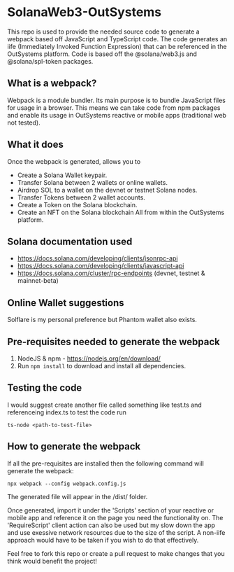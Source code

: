 # SolanaWeb3-OutSystems
This repo is used to provide the needed source code to generate a webpack based off JavaScript and TypeScript code. The code generates an iife (Immediately Invoked Function Expression) that can be referenced in the OutSystems platform. Code is based off the @solana/web3.js and @solana/spl-token packages.

## What is a webpack?
Webpack is a module bundler. Its main purpose is to bundle JavaScript files for usage in a browser. This means we can take code from npm packages and enable its usage in OutSystems reactive or mobile apps (traditional web not tested). 

## What it does
Once the webpack is generated, allows you to
 - Create a Solana Wallet keypair.
 - Transfer Solana between 2 wallets or online wallets.
 - Airdrop SOL to a wallet on the devnet or testnet Solana nodes.
 - Transfer Tokens between 2 wallet accounts.
 - Create a Token on the Solana blockchain.
 - Create an NFT on the Solana blockchain
 All from within the OutSystems platform.
 
 ## Solana documentation used
  - https://docs.solana.com/developing/clients/jsonrpc-api
  - https://docs.solana.com/developing/clients/javascript-api
  - https://docs.solana.com/cluster/rpc-endpoints (devnet, testnet & mainnet-beta)
 
## Online Wallet suggestions
Solflare is my personal preference but Phantom wallet also exists.

## Pre-requisites needed to generate the webpack
1. NodeJS & npm - https://nodejs.org/en/download/
2. Run ``` npm install ``` to download and install all dependencies. 

## Testing the code
I would suggest create another file called something like test.ts and referenceing index.ts to test the code run 
```
ts-node <path-to-test-file>
```

## How to generate the webpack
If all the pre-requisites are installed then the following command will generate the webpack:
```
npx webpack --config webpack.config.js
```
The generated file will appear in the /dist/ folder.

Once generated, import it under the 'Scripts' section of your reactive or mobile app and reference it on the page you need the functionality on. The 'RequireScript' client action can also be used but my slow down the app and use exessive network resources due  to the size of the script. A non-iife approach would have to be taken if you wish to do that effectively. 

Feel free to fork this repo or create a pull request to make changes that you think would benefit the project!
